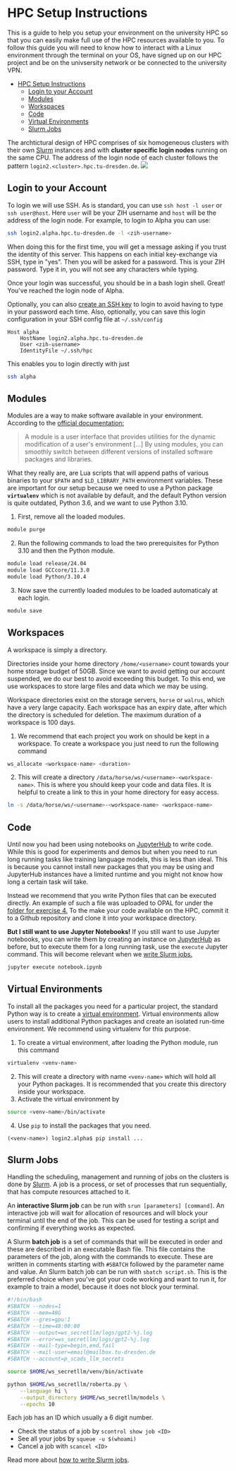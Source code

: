 # HPC Setup Instructions
This is a guide to help you setup your environment on the university HPC so that you can easily make full use 
of the HPC resources available to you. To follow this guide you will need to know how to interact with a Linux 
environment through the terminal on your OS, have signed up on our HPC project and be on the univsersity network
or be connected to the university VPN.

- [HPC Setup Instructions](#hpc-setup-instructions)
  - [Login to your Account](#login-to-your-account)
  - [Modules](#modules)
  - [Workspaces](#workspaces)
  - [Code](#code)
  - [Virtual Environments](#virtual-environments)
  - [Slurm Jobs](#slurm-jobs)


The archtictural design of HPC comprises of six homogeneous clusters with their own [Slurm][docs-slurm] instances 
and with **cluster specific login nodes** running on the same CPU. The address of the login node of each cluster
follows the pattern `login2.<cluster>.hpc.tu-dresden.de`.
<img src="https://compendium.hpc.tu-dresden.de/jobs_and_resources/misc/architecture_2024.png">

## Login to your Account
To login we will use SSH. As is standard, you can use `ssh host -l user` or `ssh user@host`.
Here `user` will be your ZIH username and `host` will be the address of the login node. 
For example, to login to Alpha you can use:
```bash
ssh login2.alpha.hpc.tu-dresden.de -l <zih-username>
```
When doing this for the first time, you will get a message asking if you trust the identity of this
server. This happens on each initial key-exchange via SSH, type in "yes". Then you will be asked for a password. 
This is your ZIH password. Type it in, you will not see any characters while typing.

Once your login was successful, you should be in a bash login shell. Great! You've reached the login node of Alpha.

Optionally, you can also [create an SSH key][docs-sshkey] to login to avoid having to type in your password each time.
Also, optionally, you can save this login configuration in your SSH config file at `~/.ssh/config`
```
Host alpha
    HostName login2.alpha.hpc.tu-dresden.de
    User <zih-username>
    IdentityFile ~/.ssh/hpc
```
This enables you to login directly with just 
```bash
ssh alpha
```

## Modules
Modules are a way to make software available in your environment.
According to the [official documentation:][docs-modules]
> A module is a user interface that provides utilities for the dynamic modification of a user's environment [...]
> By using modules, you can smoothly switch between different versions of installed software packages and libraries.

What they really are, are Lua scripts that will append paths of various binaries to your `$PATH` and `$LD_LIBRARY_PATH`
environment variables. These are important for our setup because we need to use a Python package **`virtualenv`** which is not available by
default, and the default Python version is quite outdated, Python 3.6, and we want to use Python 3.10.

1. First, remove all the loaded modules.
```bash
module purge
```
2. Run the following commands to load the two prerequisites for Python 3.10 and then the Python module.
```bash
module load release/24.04
module load GCCcore/11.3.0
module load Python/3.10.4
```
3. Now save the currently loaded modules to be loaded automaticaly at each login.
```bash
module save
```

## Workspaces
A workspace is simply a directory.

Directories inside your home directory `/home/<username>` count towards your home storage budget of 50GB.
Since we want to avoid getting our account suspended, we do our best to avoid exceeding this budget.
To this end, we use workspaces to store large files and data which we may be using.

Workspace directories exist on the storage servers, `horse` or `walrus`, which have a very large capacity. 
Each workspace has an expiry date, after which the directory is scheduled for deletion. The maximum duration
of a workspace is 100 days.

1. We recommend that each project you work on should be kept in a workspace.
   To create a workspace you just need to run the following command
```bash
ws_allocate <workspace-name> <duration>
```
2. This will create a directory `/data/horse/ws/<username>-<workspace-name>`. This is where you should keep 
   your code and data files. It is helpful to create a link to this in your home directory for easy access.
```bash
ln -s /data/horse/ws/<username>-<workspace-name> <workspace-name> 
```

## Code 
Until now you had been using notebooks on [JupyterHub][jupyterhub] to write code. While this is good for experiments and demos
but when you need to run long running tasks like training language models, this is less than ideal. This is because
you cannot install new packages that you may be using and JupyterHub instances have a limited runtime and you might not
know how long a certain task will take.

Instead we recommend that you write Python files that can be executed directly. An example of such a file was uploaded
to OPAL for under the [folder for exercise 4.](https://bildungsportal.sachsen.de/opal/auth/RepositoryEntry/46076788747/CourseNode/1731468838182965005)
To the make your code available on the HPC, commit it to a Github repository and clone it into your workspace directory.

**But I still want to use Jupyter Notebooks!**
If you still want to use Jupyter notebooks, you can write them by creating an instance on [JupyterHub][jupyterhub] as before,
but to execute them for a long running task, use the `execute` Jupyter command. This will become relevant when we [write Slurm jobs.](#slurm-jobs)
```bash
jupyter execute notebook.ipynb
```

## Virtual Environments
To install all the packages you need for a particular project, the standard Python way is to create a [virtual environment][docs-venv].
Virtual environments allow users to install additional Python packages and create an isolated run-time environment. We recommend using virtualenv for this purpose.

1. To create a virtual environment, after loading the Python module, run this command
```bash
virtualenv <venv-name>
```
2. This will create a directory with name `<venv-name>` which will hold all your Python packages. 
   It is recommended that you create this directory inside your workspace.
3. Activate the virtual environment by
```bash
source <venv-name>/bin/activate
```
4. Use `pip` to install the packages that you need.
```
(<venv-name>) login2.alpha$ pip install ...
```

## Slurm Jobs
Handling the scheduling, management and running of jobs on the clusters is done by [Slurm][docs-slurm].
A job is a process, or set of processes that run sequentially, that has compute resources attached to it.

An **interactive Slurm job** can be run with `srun [parameters] [command]`. An interactive job will wait for
allocation of resources and will block your terminal until the end of the job. This can be used for testing 
a script and confirming if everything works as expected.

A Slurm **batch job** is a set of commands that will be executed in order and these are described in an executable Bash file. 
This file contains the parameters of the job, along with the commands to execute. 
These are written in comments starting with `#SBATCH` followed by the parameter name and value.
An Slurm batch job can be run with `sbatch script.sh`. This is the preferred choice when you've got your code
working and want to run it, for example to train a model, because it does not block your terminal.

```bash
#!/bin/bash
#SBATCH --nodes=1
#SBATCH --mem=48G
#SBATCH --gres=gpu:1
#SBATCH --time=48:00:00
#SBATCH --output=ws_secretllm/logs/gpt2-%j.log
#SBATCH --error=ws_secretllm/logs/gpt2-%j.log
#SBATCH --mail-type=begin,end,fail
#SBATCH --mail-user=email@mailbox.tu-dresden.de
#SBATCH --account=p_scads_llm_secrets

source $HOME/ws_secretllm/venv/bin/activate

python $HOME/ws_secretllm/roberta.py \
	--language hi \
	--output_directory $HOME/ws_secretllm/models \
	--epochs 10
```
Each job has an ID which usually a 6 digit number.
- Check the status of a job by `scontrol show job <ID>`
- See all your jobs by `squeue -u $(whoami)`
- Cancel a job with `scancel <ID>`

Read more about [how to write Slurm jobs][docs-jobs].

<!-- Links -->
[docs]: https://compendium.hpc.tu-dresden.de/
[jupyterhub]: https://jupyterhub.hpc.tu-dresden.de/
[docs-slurm]: https://compendium.hpc.tu-dresden.de/jobs_and_resources/slurm/
[docs-modules]: https://compendium.hpc.tu-dresden.de/software/modules/?h=modules
[docs-venv]: https://compendium.hpc.tu-dresden.de/software/python_virtual_environments/?h=virtual
[docs-sshkey]: https://compendium.hpc.tu-dresden.de/access/ssh_login/?h=#before-your-first-connection
[docs-slurm]: https://compendium.hpc.tu-dresden.de/jobs_and_resources/slurm/
[docs-jobs]: https://compendium.hpc.tu-dresden.de/jobs_and_resources/slurm_examples/
[slurm-gen]: https://compendium.hpc.tu-dresden.de/jobs_and_resources/slurm_generator/